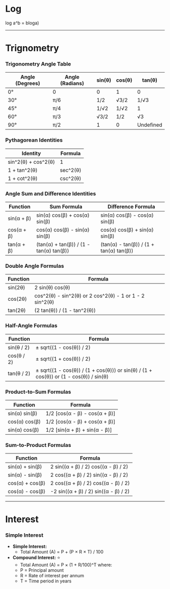 
# Log
log a^b = bloga)

---
# Trignometry


### Trigonometry Angle Table

| Angle (Degrees) | Angle (Radians) | sin(θ) | cos(θ) | tan(θ)    |
| --------------- | --------------- | ------ | ------ | --------- |
| 0°              | 0               | 0      | 1      | 0         |
| 30°             | π/6             | 1/2    | √3/2   | 1/√3      |
| 45°             | π/4             | 1/√2   | 1/√2   | 1         |
| 60°             | π/3             | √3/2   | 1/2    | √3        |
| 90°             | π/2             | 1      | 0      | Undefined |
### Pythagorean Identities

| Identity                         | Formula                                |
|----------------------------------|----------------------------------------|
| sin^2(θ) + cos^2(θ)  | 1                                    |
| 1 + tan^2(θ)              | sec^2(θ)                        |
| 1 + cot^2(θ)              | csc^2(θ)                        |

### Angle Sum and Difference Identities

| Function                        | Sum Formula                                      | Difference Formula                                   |
|---------------------------------|--------------------------------------------------|-----------------------------------------------------|
| sin(α + β)         | sin(α) cos(β) + cos(α) sin(β) | sin(α) cos(β) - cos(α) sin(β)   |
| cos(α + β)         | cos(α) cos(β) - sin(α) sin(β) | cos(α) cos(β) + sin(α) sin(β)   |
| tan(α + β)         | (tan(α) + tan(β)) / (1 - tan(α) tan(β)) | (tan(α) - tan(β)) / (1 + tan(α) tan(β)) |

### Double Angle Formulas

| Function        | Formula                                         |
|-----------------|-------------------------------------------------|
| sin(2θ)  | 2 sin(θ) cos(θ)                     |
| cos(2θ)  | cos^2(θ) - sin^2(θ) or 2 cos^2(θ) - 1 or 1 - 2 sin^2(θ) |
| tan(2θ)  | (2 tan(θ)) / (1 - tan^2(θ))       |

### Half-Angle Formulas

| Function            | Formula                                         |
|---------------------|-------------------------------------------------|
| sin(θ / 2) | ± sqrt((1 - cos(θ)) / 2)          |
| cos(θ / 2) | ± sqrt((1 + cos(θ)) / 2)          |
| tan(θ / 2) | ± sqrt((1 - cos(θ)) / (1 + cos(θ))) or sin(θ) / (1 + cos(θ)) or (1 - cos(θ)) / sin(θ) |

### Product-to-Sum Formulas

| Function            | Formula                                         |
|---------------------|-------------------------------------------------|
| sin(α) sin(β) | 1/2 [cos(α - β) - cos(α + β)] |
| cos(α) cos(β) | 1/2 [cos(α - β) + cos(α + β)] |
| sin(α) cos(β) | 1/2 [sin(α + β) + sin(α - β)] |

### Sum-to-Product Formulas

| Function        | Formula                              |
| --------------- | ------------------------------------ |
| sin(α) + sin(β) | 2 sin((α + β) / 2) cos((α - β) / 2)  |
| sin(α) - sin(β) | 2 cos((α + β) / 2) sin((α - β) / 2)  |
| cos(α) + cos(β) | 2 cos((α + β) / 2) cos((α - β) / 2)  |
| cos(α) - cos(β) | -2 sin((α + β) / 2) sin((α - β) / 2) |

---

# Interest

### Simple Interest

- **Simple Interest:**
  - Total Amount  (A) = P + (P × R × T) / 100
- **Compound Interest:** ⭐
  - Total Amount  (A) = P × (1 + R/100)^T 
where:
  - P = Principal amount
  - R = Rate of interest per annum
  - T = Time period in years


